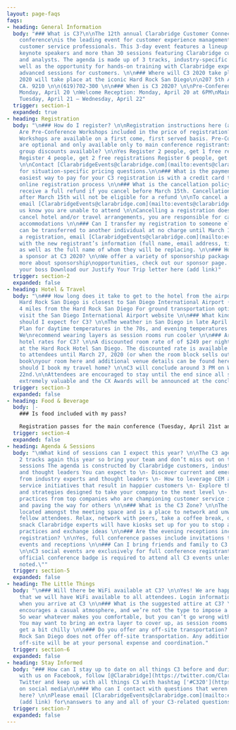 ```yaml
---
layout: page-faqs
faqs:
- heading: General Information
  body: "### What is C3?\n\nThe 12th annual Clarabridge Customer Connections (C3)
    conference\nis the leading event for customer experience management and social
    customer service professionals. This 3-day event features a lineup of cutting-edge
    keynote speakers and more than 30 sessions featuring Clarabridge customers, partners,
    and analysts. The agenda is made up of 3 tracks, industry-specific sessions, as
    well as the opportunity for hands-on training with Clarabridge experts during
    advanced sessions for customers. \n\n### Where will C3 2020 take place? \n\nC3
    2020 will take place at the iconic Hard Rock San Diego\n\n207 5th Avenu San Diego,
    CA. 9210 \n\n(619)702-300 \n\n### When is C3 2020? \n\nPre-Conference Workshops:
    Monday, April 20 \nWelcome Reception: Monday, April 20 at 6PM\nMain Conference:
    Tuesday, April 21 – Wednesday, April 22"
  trigger: section-1
  expanded: true
- heading: Registration
  body: "\n### How do I register? \n\nRegistration instructions here (add link)\n\n###
    Are Pre-Conference Workshops included in the price of registration?\n\nYes, Pre-Conference
    Workshops are available on a first come, first served basis. Pre-Conference Workshops
    are optional and only available only to main conference registrants \n\n### Are
    group discounts available? \n\nYes Register 2 people, get 1 free registration
    Register 4 people, get 2 free registrations Register 6 people, get 3 free registrations
    \n\nContact [ClarabridgeEvents@clarabridge.com](mailto:events@clarabridge.com)
    for situation-specific pricing questions.\n\n### What is the payment policy? \n\nThe
    easiest way to pay for your C3 registration is with a credit card through the
    online registration process \n\n### What is the cancellation policy? \n\nYou will
    receive a full refund if you cancel before March 15th. Cancellations received
    after March 15th will not be eligible for a refund \n\nTo cancel a registration,
    email [ClarabridgeEvents@clarabridge.com](mailto:events@clarabridge.com) to let
    us know you are unable to attend \n\nCancelling a registration does not automatically
    cancel hotel and/or travel arrangements, you are responsible for cancelling any
    accommodations \n\n### Can I transfer my registration to someone else? \n\nRegistrations
    can be transferred to another individual at no charge until March 15th To transfer
    a registration, email [ClarabridgeEvents@clarabridge.com](mailto:events@clarabridge.com)
    with the new registrant’s information (full name, email address, title, company)
    as well as the full name of whom they will be replacing. \n\n### How can I become
    a sponsor at C3 2020? \n\nWe offer a variety of sponsorship packages. To learn
    more about sponsorship\nopportunities, check out our sponsor page. Need help convincing
    your boss Download our Justify Your Trip letter here (add link)"
  trigger: section-2
  expanded: false
- heading: Hotel & Travel
  body: "\n### How long does it take to get to the hotel from the airport? \n\nThe
    Hard Rock San Diego is closest to San Diego International Airport (approximately
    4 miles from the Hard Rock San Diego For ground transportation options please
    visit the San Diego International Airport website \n\n### What kind of weather
    should I expect for C3? \n\nThe weather in San Diego in late April is beautiful!
    Plan for daytime temperatures in the 70s, and evening temperatures in the upper-50s.
    We\nrecommend wearing layers as session rooms run cooler \n\n### Are there special
    hotel rates for C3? \n\nA discounted room rate of of $249 per night has been secured
    at the Hard Rock Hotel San Diego. The discounted rate is available exclusively
    to attendees until March 27, 2020 (or when the room block sells out). You can
    book\nyour room here and additional venue details can be found here \n\n### When
    should I book my travel home? \n\nC3 will conclude around 3 PM on Wednesday, April
    22nd.\n\nAttendees are encouraged to stay until the end since all sessions are
    extremely valuable and the CX Awards will be announced at the conclusion of C3."
  trigger: section-3
  expanded: false
- heading: Food & Beverage
  body: |-
    ### Is food included with my pass?

    Registration passes for the main conference (Tuesday, April 21st and Wednesday, April 22nd) include breakfast, snacks during breaks, lunch and dinner. The Hard Rock offers a variety of dining options as well.
  trigger: section-4
  expanded: false
- heading: Agenda & Sessions
  body: "\nWhat kind of sessions can I expect this year? \n\nThe C3 agenda will have
    2 tracks again this year so bring your team and don’t miss out on these valuable
    sessions The agenda is constructed by Clarabridge customers, industry analysts
    and thought leaders You can expect to \n- Discover current and emerging trends
    from industry experts and thought leaders \n- How to leverage CEM and digitalcustomer
    service initiatives that result in happier customers \n- Explore the latest products
    and strategies designed to take your company to the next level \n- Learn best
    practices from top companies who are championing customer service initiatives
    and paving the way for others \n\n### What is the C3 Zone? \n\nThe C3 Zone is
    located amongst the meeting space and is a place to network and unwind with your
    fellow attendees. Relax, network with peers, take a coffee break, or enjoy a nice
    snack Clarabridge experts will have kiosks set up for you to stop and learn best
    practices and exchange ideas \n\n### Are the evening receptions included in my
    registration? \n\nYes, full conference passes include invitations to all evening
    events and receptions \n\n### Can I bring friends and family to C3 social events?
    \n\nC3 social events are exclusively for full conference registrants only. An
    official conference badge is required to attend all C3 events unless otherwise
    noted.\""
  trigger: section-5
  expanded: false
- heading: The Little Things
  body: "\n### Will there be WiFi available at C3? \n\nYes! We are happy to announce
    that we will have WiFi available to all attendees. Login information will be available
    when you arrive at C3 \n\n### What is the suggested attire at C3? \n\nClarabridge
    encourages a casual atmosphere, and we’re not the type to impose a dress code.
    So wear whatever makes you comfortable, but you can’t go wrong with business casual.
    You may want to bring an extra layer to cover up, as session rooms can sometimes
    get a bit chilly \n\n### Do you offer any off-site transportation? \n\nThe Hard
    Rock San Diego does not offer off-site transportation. Any additional transportation
    off-site will be at your personal expense and coordination."
  trigger: section-6
  expanded: false
- heading: Stay Informed
  body: "### How can I stay up to date on all things C3 before and during the event\n\nConnect
    with us on Facebook, follow [@Clarabridge](https://twitter.com/Clarabridge) on
    Twitter and keep up with all things C3 with hashtag ['#C320'](https://twitter.com/search?q=C320&src=typed_query)
    on social media\n\n### Who can I contact with questions that weren’t answered
    here? \n\nPlease email [ClarabridgeEvents@clarabridge.com](mailto:events@clarabridge.com)
    (add link) for\nanswers to any and all of your C3-related questions."
  trigger: section-7
  expanded: false
---
```


